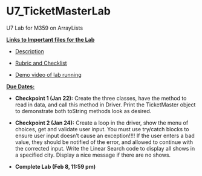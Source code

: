 # U7_TicketMasterLab
 U7 Lab for M359 on ArrayLists

**<u>Links to Important files for the Lab</u>** 

- [Description](https://docs.google.com/document/d/1Qal_0jjrCwqCrZM8tleJBZIOBzTP18URd8ZkTnmaWQg/edit?usp=drive_link)

- [Rubric and Checklist](https://docs.google.com/document/d/1TNmoj_x_oPivByDw7QsgxS_8WBsK8IaFrqSQV8QYDbw/edit?usp=drive_link) 

- [Demo video of lab running](https://www.youtube.com/watch?v=iHPxQimxA_I)

**<u>Due Dates:</u>**

- **Checkpoint 1 (Jan 22):**  Create the three classes, have the method to read in data, and call this method in Driver.  Print the TicketMaster object to demonstrate both toString methods look as desired. 


- **Checkpoint 2 (Jan 24):**  Create a loop in the driver, show the menu of choices, get and validate user input.  You must use try/catch blocks to ensure user input doesn’t cause an exception!!!!  If the user enters a bad value, they should be notified of the error, and allowed to continue with the corrected input.  Write the Linear Search code to display all shows in a specified city.  Display a nice message if there are no shows.


- **Complete Lab (Feb 8, 11:59 pm)**
